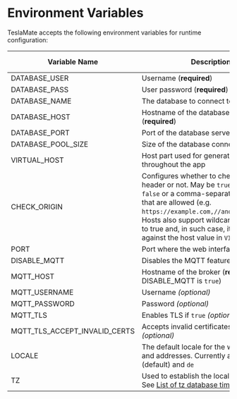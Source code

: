 # Environment Variables

TeslaMate accepts the following environment variables for runtime configuration:

| Variable Name                 | Description                                                                                                                                                                                                                                                                                                             | Default Value |
| ----------------------------- | ----------------------------------------------------------------------------------------------------------------------------------------------------------------------------------------------------------------------------------------------------------------------------------------------------------------------- | ------------- |
| DATABASE_USER                 | Username (**required**)                                                                                                                                                                                                                                                                                                 | /             |
| DATABASE_PASS                 | User password (**required**)                                                                                                                                                                                                                                                                                            | /             |
| DATABASE_NAME                 | The database to connect to (**required**)                                                                                                                                                                                                                                                                               | /             |
| DATABASE_HOST                 | Hostname of the database server (**required**)                                                                                                                                                                                                                                                                          | /             |
| DATABASE_PORT                 | Port of the database server                                                                                                                                                                                                                                                                                             | 5432          |
| DATABASE_POOL_SIZE            | Size of the database connection pool                                                                                                                                                                                                                                                                                    | 5             |
| VIRTUAL_HOST                  | Host part used for generating URLs throughout the app                                                                                                                                                                                                                                                                   | localhost     |
| CHECK_ORIGIN                  | Configures whether to check the origin header or not. May be `true` (default), `false` or a comma-separated list of hosts that are allowed (e.g. `https://example.com,//another.com:888`). Hosts also support wildcards. It defaults to true and, in such case, it will check against the host value in `VIRTUAL_HOST`. | true          |
| PORT                          | Port where the web interface is exposed                                                                                                                                                                                                                                                                                 | 4000          |
| DISABLE_MQTT                  | Disables the MQTT feature if `true`                                                                                                                                                                                                                                                                                     | false         |
| MQTT_HOST                     | Hostname of the broker (**required** unless DISABLE_MQTT is `true`)                                                                                                                                                                                                                                                     | /             |
| MQTT_USERNAME                 | Username _(optional)_                                                                                                                                                                                                                                                                                                   | /             |
| MQTT_PASSWORD                 | Password _(optional)_                                                                                                                                                                                                                                                                                                   | /             |
| MQTT_TLS                      | Enables TLS if `true` _(optional)_                                                                                                                                                                                                                                                                                      | false         |
| MQTT_TLS_ACCEPT_INVALID_CERTS | Accepts invalid certificates if `true` _(optional)_                                                                                                                                                                                                                                                                     | false         |
| LOCALE                        | The default locale for the web interface and addresses. Currently available: `en` (default) and `de`                                                                                                                                                                                                                    | en            |
| TZ                            | Used to establish the local time zone. See [List of tz database time zones](https://en.wikipedia.org/wiki/List_of_tz_database_time_zones).                                                                                                                                                                              | /             |
